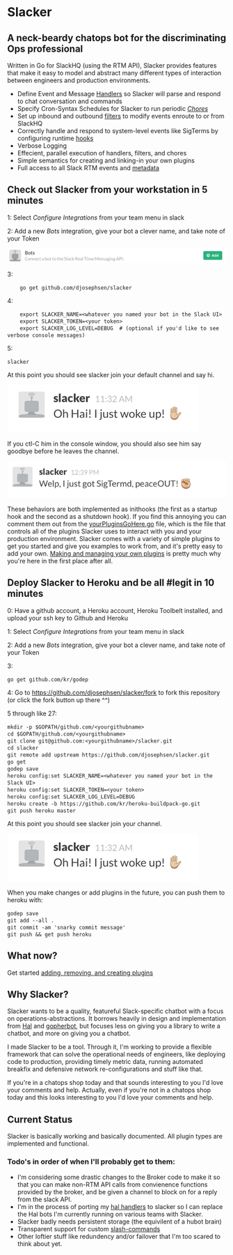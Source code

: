 # Slacker 
## A neck-beardy chatops bot for the discriminating Ops professional

Written in Go for SlackHQ (using the RTM API), Slacker provides features that
make it easy to model and abstract many different types of interaction between
engineers and production environments. 

 * Define Event and Message [Handlers](docs/handlers.md) so Slacker will parse and respond to chat conversation and commands
 * Specify Cron-Syntax Schedules for Slacker to run periodic [*Chores*](docs/chores.md)
 * Set up inbound and outbound [filters](docs/filters.md) to modify events enroute to or from SlackHQ
 * Correctly handle and respond to system-level events like SigTerms by configuring runtime [hooks](docs/hooks.md)
 * Verbose Logging 
 * Effecient, parallel execution of handlers, filters, and chores
 * Simple semantics for creating and linking-in your own plugins
 * Full access to all Slack RTM events and [metadata](docs/meta.md)

## Check out Slacker from your workstation in 5 minutes

1: Select *Configure Integrations* from your team menu in slack

2: Add a new *Bots* integration, give your bot a clever name, and take note of your Token

![integration](docs/screenshots/add_bot_integration.png)

3: 
```
	go get github.com/djosephsen/slacker
```

4: 
```
	export SLACKER_NAME=<whatever you named your bot in the Slack UI>
	export SLACKER_TOKEN=<your token>
	export SLACKER_LOG_LEVEL=DEBUG  # (optional if you'd like to see verbose console messages)
```

5: 
```
slacker
```

At this point you should see slacker join your default channel and say hi. 

![hi](docs/screenshots/hi.png)

If you ctl-C him in the console window, you should also see him say goodbye
before he leaves the channel. 

![bye](docs/screenshots/bye.png)

These behaviors are both implemented as inithooks (the first as a startup hook
and the second as a shutdown hook). If you find this annoying you can comment
them out from the [yourPluginsGoHere.go](yourPluginsGoHere.go) file, which is the
file that controls all of the plugins Slacker uses to interact with you and
your production environment.  Slacker comes with a variety of simple plugins to
get you started and give you examples to work from, and it's pretty easy to add
your own. [Making and managing your own plugins](docs/plugins.md) is pretty
much why you're here in the first place after all.

## Deploy Slacker to Heroku and be all #legit in 10 minutes

0: Have a github account, a Heroku account, Heroku Toolbelt installed, and upload your ssh key to Github and Heroku

1: Select *Configure Integrations* from your team menu in slack

2: Add a new *Bots* integration, give your bot a clever name, and take note of your Token

3: 
```
go get github.com/kr/godep
```

4: Go to https://github.com/djosephsen/slacker/fork to fork this repository (or click the fork button up there ^^) 

5 through like 27:  
```
mkdir -p $GOPATH/github.com/<yourgithubname>
cd $GOPATH/github.com/<yourgithubname>
git clone git@github.com:<yourgithubname>/slacker.git
cd slacker
git remote add upstream https://github.com/djosephsen/slacker.git
go get
godep save
heroku config:set SLACKER_NAME=<whatever you named your bot in the Slack UI>
heroku config:set SLACKER_TOKEN=<your token>
heroku config:set SLACKER_LOG_LEVEL=DEBUG
heroku create -b https://github.com/kr/heroku-buildpack-go.git
git push heroku master
```

At this point you should see slacker join your channel.

![hi](docs/screenshots/hi.png)

When you make changes or add plugins in the future, you can push them to heroku with: 

```
godep save
git add --all .
git commit -am 'snarky commit message'
git push && get push heroku
```

## What now?
Get started [adding, removing, and creating plugins](docs/plugins.md)

## Why Slacker? 

Slacker wants to be a quality, featureful Slack-specific chatbot with a focus
on operations-abstractions. It borrows heavily in design and implementation
from [Hal](https://github.com/danryan/hal) and
[gopherbot](https://github.com/daph/gopherbot), but focuses less on giving you
a library to write a chatbot, and more on giving you a chatbot.

I made Slacker to be a tool. Through it, I'm working to provide a flexible
framework that can solve the operational needs of engineers, like deploying
code to production, providing timely metric data, running automated breakfix
and defensive network re-configurations and stuff like that.

If you're in a chatops shop today and that sounds interesting to you I'd love
your comments and help. Actually, even if you're not in a chatops shop today
and this looks interesting to you I'd love your comments and help. 

## Current Status

Slacker is basically working and basically documented. All plugin types are
implemented and functional.  

### Todo's in order of when I'll probably get to them: 

* I'm considering some drastic changes to the Broker code to make it so that you
can make non-RTM API calls from convienence functions provided by the broker,
and be given a channel to block on for a reply from the slack API.
* I'm in the process of porting my [hal handlers](https://github.com/djosephsen/HalHandlers) 
to slacker so I can replace the Hal bots I'm currently running on various teams with Slacker. 
* Slacker badly needs persistent storage (the equivilent of a hubot brain)
* Transparent support for custom [slash-commands](https://dbgone.slack.com/services/new/slash-commands)
* Other loftier stuff like redundency and/or failover that I'm too scared to think about yet.
